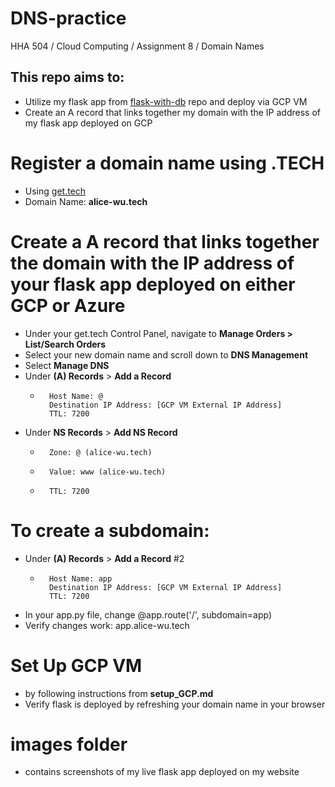 # DNS-practice
HHA 504 / Cloud Computing / Assignment 8 / Domain Names


## This repo aims to:
- Utilize my flask app from [flask-with-db](https://github.com/alicewu1/flask-with-db) repo and deploy via GCP VM
- Create an A record that links together my domain with the IP address of my flask app deployed on GCP



# Register a domain name using .TECH
- Using [get.tech](https://get.tech/github-student-developer-pack) 
- Domain Name: **alice-wu.tech**

# Create a A record that links together the domain with the IP address of your flask app deployed on either GCP or Azure 
- Under your get.tech Control Panel, navigate to **Manage Orders > List/Search Orders**
- Select your new domain name and scroll down to **DNS Management**
- Select **Manage DNS**
- Under **(A) Records** > **Add a Record**
    -       Host Name: @
            Destination IP Address: [GCP VM External IP Address]
            TTL: 7200
- Under **NS Records** > **Add NS Record**
    -       Zone: @ (alice-wu.tech)
    -       Value: www (alice-wu.tech)
    -       TTL: 7200
           
# To create a subdomain:
- Under **(A) Records** > **Add a Record** #2
    -       Host Name: app
            Destination IP Address: [GCP VM External IP Address]
            TTL: 7200
- In your app.py file, change @app.route('/', subdomain=app)
- Verify changes work: app.alice-wu.tech

# Set Up GCP VM 
- by following instructions from **setup_GCP.md** 
- Verify flask is deployed by refreshing your domain name in your browser


# **images** folder
- contains screenshots of my live flask app deployed on my website